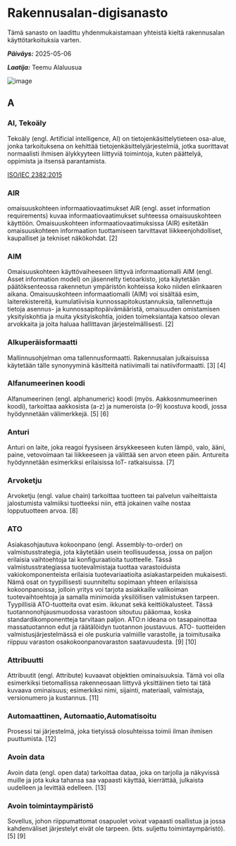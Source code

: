 # Rakennusalan-digisanasto

Tämä sanasto on laadittu yhdenmukaistamaan yhteistä kieltä rakennusalan käyttötarkoituksia varten.

***Päiväys:*** 2025-05-06

***Laatija:*** Teemu Alaluusua

![image](https://github.com/user-attachments/assets/6cc045c9-2cbc-409b-a6d0-6d237ea9fc0f)
## A
### AI, Tekoäly
Tekoäly (engl. Artificial intelligence, AI) on tietojenkäsittelytieteen osa-alue, jonka tarkoituksena on kehittää tietojenkäsittelyjärjestelmiä,
jotka suorittavat normaalisti ihmisen älykkyyteen liittyviä toimintoja, kuten päättelyä, oppimista ja itsensä parantamista.

[ISO/IEC 2382:2015](https://www.iso.org/standard/63598.html)

### AIR 
omaisuuskohteen informaatiovaatimukset AIR (engl. asset information requirements) kuvaa informaatiovaatimukset suhteessa
omaisuuskohteen käyttöön. Omaisuuskohteen informaatiovaatimuksissa (AIR) esitetään omaisuuskohteen informaation tuottamiseen
tarvittavat liikkeenjohdolliset, kaupalliset ja tekniset näkökohdat. [2]

### AIM 
Omaisuuskohteen käyttövaiheeseen liittyvä informaatiomalli AIM (engl. Asset information model) on jäsennelty tietoarkisto, jota
käytetään päätöksenteossa rakennetun ympäristön kohteissa koko niiden elinkaaren aikana. Omaisuuskohteen informaatiomalli (AIM)
voi sisältää esim, laiterekistereitä, kumulatiivisia kunnossapitokustannuksia, tallennettuja tietoja asennus- ja kunnossapitopäivämääristä,
omaisuuden omistamisen yksityiskohtia ja muita yksityiskohtia, joiden toimeksiantaja katsoo olevan arvokkaita ja joita haluaa hallittavan
järjestelmällisesti. [2]

### Alkuperäisformaatti 
Mallinnusohjelman oma tallennusformaatti. Rakennusalan julkaisuissa käytetään tälle synonyyminä käsitteitä natiivimalli tai
natiiviformaatti. [3] [4]

### Alfanumeerinen koodi 
Alfanumeerinen (engl. alphanumeric) koodi (myös. Aakkosnmumeerinen koodi), tarkoittaa aakkosista (a-z) ja numeroista (o-9) koostuva
koodi, jossa hyödynnetään välimerkkejä. [5] [6]

### Anturi 
Anturi on laite, joka reagoi fyysiseen ärsykkeeseen kuten lämpö, valo, ääni, paine, vetovoimaan tai liikkeeseen ja välittää sen arvon
eteen päin. Antureita hyödynnetään esimerkiksi erilaisissa IoT- ratkaisuissa. [7]

### Arvoketju 
Arvoketju (engl. value chain) tarkoittaa tuotteen tai palvelun vaiheittaista jalostumista valmiiksi tuotteeksi niin, että jokainen vaihe nostaa
lopputuotteen arvoa. [8]

### ATO 
Asiakasohjautuva kokoonpano (engl. Assembly-to-order) on valmistusstrategia, jota käytetään usein teollisuudessa, jossa on paljon
erilaisia vaihtoehtoja tai konfiguraatioita tuotteelle. Tässä valmistusstrategiassa tuotevalmistaja tuottaa varastoiduista
vakiokomponenteista erilaisia tuotevariaatioita asiakastarpeiden mukaisesti. Nämä osat on tyypillisesti suunniteltu sopimaan yhteen
erilaisissa kokoonpanoissa, jolloin yritys voi tarjota asiakkaille valikoiman tuotevaihtoehtoja ja samalla minimoida yksilöllisen
valmistuksen tarpeen. Tyypillisiä ATO-tuotteita ovat esim. ikkunat sekä keittiökalusteet. Tässä tuotannonohjausmuodossa varastoon
sitoutuu pääomaa, koska standardikomponentteja tarvitaan paljon. ATO:n ideana on tasapainottaa massatuotannon edut ja
räätälöidyn tuotannon joustavuus. ATO- tuotteiden valmistusjärjestelmässä ei ole puskuria valmiille varastolle, ja toimitusaika riippuu
varaston osakokoonpanovaraston saatavuudesta. [9] [10]

### Attribuutti 
Attribuutit (engl. Attribute) kuvaavat objektien ominaisuuksia. Tämä voi olla esimerkiksi tietomallissa rakenneosaan liittyvä yksittäinen
tieto tai tätä kuvaava ominaisuus; esimerkiksi nimi, sijainti, materiaali, valmistaja, versionumero ja kustannus. [11]

### Automaattinen, Automaatio,Automatisoitu
Prosessi tai järjestelmä, joka tietyissä olosuhteissa toimii ilman ihmisen puuttumista. [12]

### Avoin data 
Avoin data (engl. open data) tarkoittaa dataa, joka on tarjolla ja näkyvissä muille ja jota kuka tahansa saa vapaasti käyttää, kierrättää,
julkaista uudelleen ja levittää edelleen. [13]

### Avoin toimintaympäristö 
Sovellus, johon riippumattomat osapuolet voivat vapaasti osallistua ja jossa kahdenväliset järjestelyt eivät ole tarpeen. (kts. suljettu
toimintaympäristö). [5] [9]
